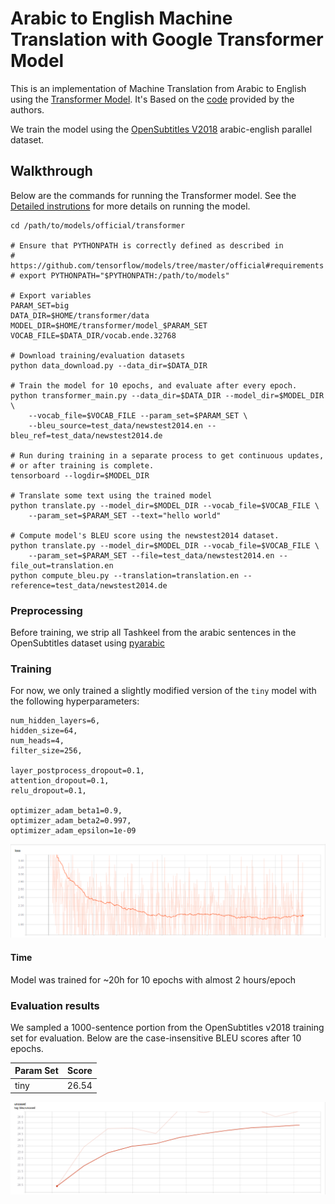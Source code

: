 # Arabic to English Machine Translation with Google Transformer Model
This is an implementation of Machine Translation from Arabic to English using the [Transformer Model](https://arxiv.org/abs/1706.03762). 
It's Based on the [code]((https://github.com/tensorflow/tensor2tensor/blob/master/tensor2tensor/models/transformer.py)) provided by the authors.

We train the model using the [OpenSubtitles V2018](http://opus.nlpl.eu/OpenSubtitles-v2018.php) arabic-english parallel dataset.


## Walkthrough

Below are the commands for running the Transformer model. See the [Detailed instrutions](#detailed-instructions) for more details on running the model.

```
cd /path/to/models/official/transformer

# Ensure that PYTHONPATH is correctly defined as described in
# https://github.com/tensorflow/models/tree/master/official#requirements
# export PYTHONPATH="$PYTHONPATH:/path/to/models"

# Export variables
PARAM_SET=big
DATA_DIR=$HOME/transformer/data
MODEL_DIR=$HOME/transformer/model_$PARAM_SET
VOCAB_FILE=$DATA_DIR/vocab.ende.32768

# Download training/evaluation datasets
python data_download.py --data_dir=$DATA_DIR

# Train the model for 10 epochs, and evaluate after every epoch.
python transformer_main.py --data_dir=$DATA_DIR --model_dir=$MODEL_DIR \
    --vocab_file=$VOCAB_FILE --param_set=$PARAM_SET \
    --bleu_source=test_data/newstest2014.en --bleu_ref=test_data/newstest2014.de

# Run during training in a separate process to get continuous updates,
# or after training is complete.
tensorboard --logdir=$MODEL_DIR

# Translate some text using the trained model
python translate.py --model_dir=$MODEL_DIR --vocab_file=$VOCAB_FILE \
    --param_set=$PARAM_SET --text="hello world"

# Compute model's BLEU score using the newstest2014 dataset.
python translate.py --model_dir=$MODEL_DIR --vocab_file=$VOCAB_FILE \
    --param_set=$PARAM_SET --file=test_data/newstest2014.en --file_out=translation.en
python compute_bleu.py --translation=translation.en --reference=test_data/newstest2014.de
```

### Preprocessing
Before training, we strip all Tashkeel from the arabic sentences in the OpenSubtitles dataset using [pyarabic](https://pypi.org/project/PyArabic/)
### Training

For now, we only trained a slightly modified version of the `tiny` model with the following hyperparameters:
```
num_hidden_layers=6,
hidden_size=64,
num_heads=4,
filter_size=256,

layer_postprocess_dropout=0.1,
attention_dropout=0.1,
relu_dropout=0.1,

optimizer_adam_beta1=0.9,
optimizer_adam_beta2=0.997,
optimizer_adam_epsilon=1e-09
```

![training loss](/img/loss.png)
#### Time
Model was trained for ~20h for 10 epochs with almost 2 hours/epoch


### Evaluation results
We sampled a 1000-sentence portion from the OpenSubtitles v2018 training set for evaluation.
Below are the case-insensitive BLEU scores after 10 epochs.

Param Set | Score
--- | --- |
tiny | 26.54

![evaluation bleu](/img/bleu.png)



